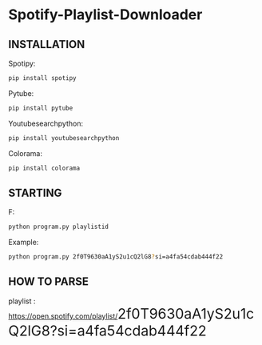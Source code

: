 # Spotify-Playlist-Downloader

## INSTALLATION

Spotipy:
```bash
pip install spotipy
```

Pytube:
```bash
pip install pytube
```

Youtubesearchpython:
```bash
pip install youtubesearchpython
```

Colorama:
```bash
pip install colorama
```

## STARTING

F:
```bash
python program.py playlistid
```

Example:
```bash
python program.py 2f0T9630aA1yS2u1cQ2lG8?si=a4fa54cdab444f22
```

## HOW TO PARSE
playlist : <span>https://open.spotify.com/playlist/</span><span style="font-size:28px;">2f0T9630aA1yS2u1cQ2lG8?si=a4fa54cdab444f22</span>
